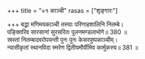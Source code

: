 +++
title = "०१ काञ्ची"
rasas = ["शृङ्गारः"]

+++
बद्धा मणिमयकाञ्ची तस्याः परिणाहशालिनि नितम्बे।  
पङ्क्तिरिव सारसानां सुरसरितः पुलनमण्डलाभोगे॥ 380 ॥  
स्रस्तां नितम्बादवरोपयन्ती पुनः पुनः केसरपुष्पकाञ्चीम्।  
न्यासीकृतां स्थानविदा स्मरेण द्वितीयमौर्वीमिव कार्मुकस्य॥ 381 ॥  